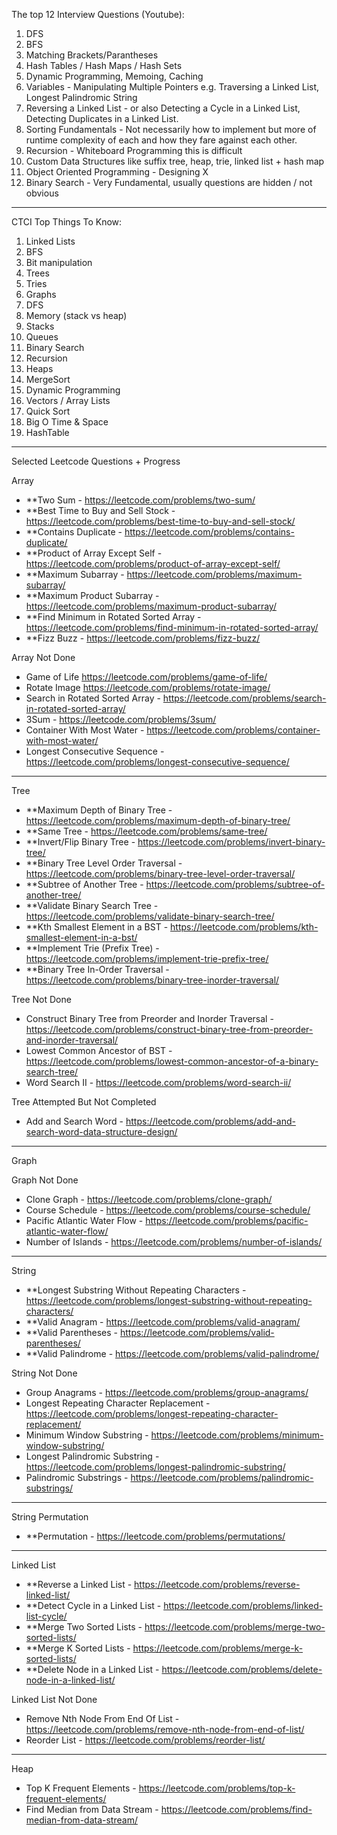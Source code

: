 The top 12 Interview Questions (Youtube):

1. DFS
2. BFS
3. Matching Brackets/Parantheses
4. Hash Tables / Hash Maps / Hash Sets
5. Dynamic Programming, Memoing, Caching
6. Variables - Manipulating Multiple Pointers e.g. Traversing a Linked List, Longest Palindromic String
7. Reversing a Linked List - or also Detecting a Cycle in a Linked List, Detecting Duplicates in a Linked List.
8. Sorting Fundamentals - Not necessarily how to implement but more of runtime complexity of each and how they fare against each other.
9. Recursion - Whiteboard Programming this is difficult
10. Custom Data Structures like suffix tree, heap, trie, linked list + hash map
11. Object Oriented Programming - Designing X
12. Binary Search - Very Fundamental, usually questions are hidden / not obvious
---

CTCI Top Things To Know:

1. Linked Lists	
2. BFS	
3. Bit manipulation
4. Trees
5. Tries 
6. Graphs	
7. DFS	
8. Memory (stack vs heap)
9. Stacks 
10. Queues	
11. Binary Search	
12. Recursion
13. Heaps	
14. MergeSort
15. Dynamic Programming
16. Vectors / Array Lists	
17. Quick Sort	
18. Big O Time & Space
19. HashTable	

---
Selected Leetcode Questions + Progress

Array
- **Two Sum - https://leetcode.com/problems/two-sum/
- **Best Time to Buy and Sell Stock - https://leetcode.com/problems/best-time-to-buy-and-sell-stock/
- **Contains Duplicate - https://leetcode.com/problems/contains-duplicate/
- **Product of Array Except Self - https://leetcode.com/problems/product-of-array-except-self/
- **Maximum Subarray - https://leetcode.com/problems/maximum-subarray/
- **Maximum Product Subarray - https://leetcode.com/problems/maximum-product-subarray/
- **Find Minimum in Rotated Sorted Array - https://leetcode.com/problems/find-minimum-in-rotated-sorted-array/
- **Fizz Buzz - https://leetcode.com/problems/fizz-buzz/

Array Not Done
- Game of Life https://leetcode.com/problems/game-of-life/
- Rotate Image https://leetcode.com/problems/rotate-image/
- Search in Rotated Sorted Array - https://leetcode.com/problems/search-in-rotated-sorted-array/
- 3Sum - https://leetcode.com/problems/3sum/
- Container With Most Water - https://leetcode.com/problems/container-with-most-water/
- Longest Consecutive Sequence - https://leetcode.com/problems/longest-consecutive-sequence/

---

Tree
- **Maximum Depth of Binary Tree - https://leetcode.com/problems/maximum-depth-of-binary-tree/
- **Same Tree - https://leetcode.com/problems/same-tree/
- **Invert/Flip Binary Tree - https://leetcode.com/problems/invert-binary-tree/
- **Binary Tree Level Order Traversal - https://leetcode.com/problems/binary-tree-level-order-traversal/
- **Subtree of Another Tree - https://leetcode.com/problems/subtree-of-another-tree/
- **Validate Binary Search Tree - https://leetcode.com/problems/validate-binary-search-tree/
- **Kth Smallest Element in a BST - https://leetcode.com/problems/kth-smallest-element-in-a-bst/
- **Implement Trie (Prefix Tree) - https://leetcode.com/problems/implement-trie-prefix-tree/
- **Binary Tree In-Order Traversal - https://leetcode.com/problems/binary-tree-inorder-traversal/

Tree Not Done
- Construct Binary Tree from Preorder and Inorder Traversal - https://leetcode.com/problems/construct-binary-tree-from-preorder-and-inorder-traversal/
- Lowest Common Ancestor of BST - https://leetcode.com/problems/lowest-common-ancestor-of-a-binary-search-tree/
- Word Search II - https://leetcode.com/problems/word-search-ii/

Tree Attempted But Not Completed
- Add and Search Word - https://leetcode.com/problems/add-and-search-word-data-structure-design/

---

Graph

Graph Not Done
- Clone Graph - https://leetcode.com/problems/clone-graph/
- Course Schedule - https://leetcode.com/problems/course-schedule/
- Pacific Atlantic Water Flow - https://leetcode.com/problems/pacific-atlantic-water-flow/
- Number of Islands - https://leetcode.com/problems/number-of-islands/

---

String
- **Longest Substring Without Repeating Characters - https://leetcode.com/problems/longest-substring-without-repeating-characters/
- **Valid Anagram - https://leetcode.com/problems/valid-anagram/
- **Valid Parentheses - https://leetcode.com/problems/valid-parentheses/
- **Valid Palindrome - https://leetcode.com/problems/valid-palindrome/

String Not Done
- Group Anagrams - https://leetcode.com/problems/group-anagrams/
- Longest Repeating Character Replacement - https://leetcode.com/problems/longest-repeating-character-replacement/
- Minimum Window Substring - https://leetcode.com/problems/minimum-window-substring/
- Longest Palindromic Substring - https://leetcode.com/problems/longest-palindromic-substring/
- Palindromic Substrings - https://leetcode.com/problems/palindromic-substrings/

---

String Permutation
- **Permutation - https://leetcode.com/problems/permutations/
---
Linked List
- **Reverse a Linked List - https://leetcode.com/problems/reverse-linked-list/
- **Detect Cycle in a Linked List - https://leetcode.com/problems/linked-list-cycle/
- **Merge Two Sorted Lists - https://leetcode.com/problems/merge-two-sorted-lists/
- **Merge K Sorted Lists - https://leetcode.com/problems/merge-k-sorted-lists/
- **Delete Node in a Linked List - https://leetcode.com/problems/delete-node-in-a-linked-list/


Linked List Not Done
- Remove Nth Node From End Of List - https://leetcode.com/problems/remove-nth-node-from-end-of-list/
- Reorder List - https://leetcode.com/problems/reorder-list/

---

Heap
- Top K Frequent Elements - https://leetcode.com/problems/top-k-frequent-elements/
- Find Median from Data Stream - https://leetcode.com/problems/find-median-from-data-stream/
